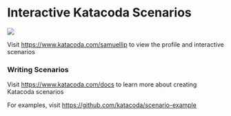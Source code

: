 # Interactive Katacoda Scenarios

[![](http://shields.katacoda.com/katacoda/samuellip/count.svg)](https://www.katacoda.com/samuellip "Get your profile on Katacoda.com")

Visit https://www.katacoda.com/samuellip to view the profile and interactive scenarios

### Writing Scenarios
Visit https://www.katacoda.com/docs to learn more about creating Katacoda scenarios

For examples, visit https://github.com/katacoda/scenario-example
